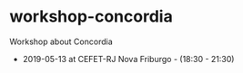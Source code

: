 # workshop-concordia

Workshop about Concordia

- 2019-05-13 at CEFET-RJ Nova Friburgo - (18:30 - 21:30)
